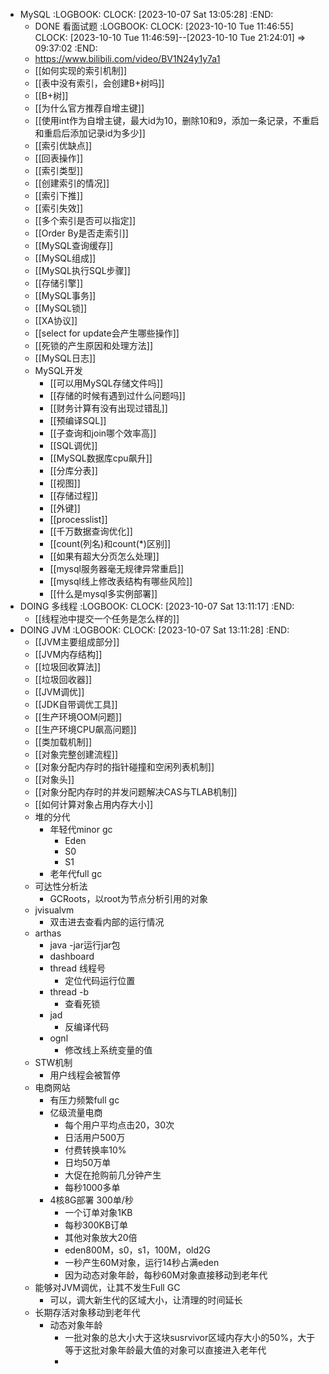 - MySQL
  :LOGBOOK:
  CLOCK: [2023-10-07 Sat 13:05:28]
  :END:
	- DONE 看面试题
	  :LOGBOOK:
	  CLOCK: [2023-10-10 Tue 11:46:55]
	  CLOCK: [2023-10-10 Tue 11:46:59]--[2023-10-10 Tue 21:24:01] =>  09:37:02
	  :END:
	- https://www.bilibili.com/video/BV1N24y1y7a1
	- [[如何实现的索引机制]]
	- [[表中没有索引，会创建B+树吗]]
	- [[B+树]]
	- [[为什么官方推荐自增主键]]
	- [[使用int作为自增主键，最大id为10，删除10和9，添加一条记录，不重启和重启后添加记录id为多少]]
	- [[索引优缺点]]
	- [[回表操作]]
	- [[索引类型]]
	- [[创建索引的情况]]
	- [[索引下推]]
	- [[索引失效]]
	- [[多个索引是否可以指定]]
	- [[Order By是否走索引]]
	- [[MySQL查询缓存]]
	- [[MySQL组成]]
	- [[MySQL执行SQL步骤]]
	- [[存储引擎]]
	- [[MySQL事务]]
	- [[MySQL锁]]
	- [[XA协议]]
	- [[select for update会产生哪些操作]]
	- [[死锁的产生原因和处理方法]]
	- [[MySQL日志]]
	- MySQL开发
		- [[可以用MySQL存储文件吗]]
		- [[存储的时候有遇到过什么问题吗]]
		- [[财务计算有没有出现过错乱]]
		- [[预编译SQL]]
		- [[子查询和join哪个效率高]]
		- [[SQL调优]]
		- [[MySQL数据库cpu飙升]]
		- [[分库分表]]
		- [[视图]]
		- [[存储过程]]
		- [[外键]]
		- [[processlist]]
		- [[千万数据查询优化]]
		- [[count(列名)和count(*)区别]]
		- [[如果有超大分页怎么处理]]
		- [[mysql服务器毫无规律异常重启]]
		- [[mysql线上修改表结构有哪些风险]]
		- [[什么是mysql多实例部署]]
- DOING 多线程
  :LOGBOOK:
  CLOCK: [2023-10-07 Sat 13:11:17]
  :END:
	- [[线程池中提交一个任务是怎么样的]]
- DOING JVM
  :LOGBOOK:
  CLOCK: [2023-10-07 Sat 13:11:28]
  :END:
	- [[JVM主要组成部分]]
	- [[JVM内存结构]]
	- [[垃圾回收算法]]
	- [[垃圾回收器]]
	- [[JVM调优]]
	- [[JDK自带调优工具]]
	- [[生产环境OOM问题]]
	- [[生产环境CPU飙高问题]]
	- [[类加载机制]]
	- [[对象完整创建流程]]
	- [[对象分配内存时的指针碰撞和空闲列表机制]]
	- [[对象头]]
	- [[对象分配内存时的并发问题解决CAS与TLAB机制]]
	- [[如何计算对象占用内存大小]]
	- 堆的分代
		- 年轻代minor gc
			- Eden
			- S0
			- S1
		- 老年代full gc
	- 可达性分析法
		- GCRoots，以root为节点分析引用的对象
	- jvisualvm
		- 双击进去查看内部的运行情况
	- arthas
		- java -jar运行jar包
		- dashboard
		- thread 线程号
			- 定位代码运行位置
		- thread -b
			- 查看死锁
		- jad
			- 反编译代码
		- ognl
			- 修改线上系统变量的值
	- STW机制
		- 用户线程会被暂停
	- 电商网站
		- 有压力频繁full gc
		- 亿级流量电商
			- 每个用户平均点击20，30次
			- 日活用户500万
			- 付费转换率10%
			- 日均50万单
			- 大促在抢购前几分钟产生
			- 每秒1000多单
		- 4核8G部署 300单/秒
			- 一个订单对象1KB
			- 每秒300KB订单
			- 其他对象放大20倍
			- eden800M，s0，s1，100M，old2G
			- 一秒产生60M对象，运行14秒占满eden
			- 因为动态对象年龄，每秒60M对象直接移动到老年代
	- 能够对JVM调优，让其不发生Full GC
		- 可以，调大新生代的区域大小，让清理的时间延长
	- 长期存活对象移动到老年代
		- 动态对象年龄
			- 一批对象的总大小大于这块susrvivor区域内存大小的50%，大于等于这批对象年龄最大值的对象可以直接进入老年代
			-
